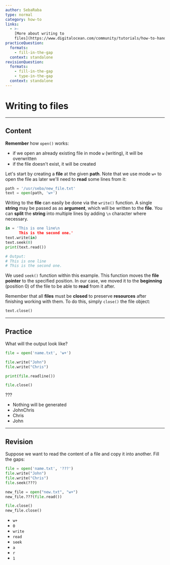 ```yaml
---
author: SebaRaba
type: normal
category: how-to
links:
  - >-
    [More about writing to
    files](https://www.digitalocean.com/community/tutorials/how-to-handle-plain-text-files-in-python-3){website}
practiceQuestion:
  formats:
    - fill-in-the-gap
  context: standalone
revisionQuestion:
  formats:
    - fill-in-the-gap
    - type-in-the-gap
  context: standalone
---
```


# Writing to files


---

## Content

**Remember** how `open()` works:

- if we open an already existing file in mode `w` (writing), it will be overwritten
- if the file doesn't exist, it will be created

Let's start by creating a **file** at the given **path**. Note that we use mode `w+` to open the file as later we'll need to **read** some lines from it:

```python
path = '/usr/seba/new_file.txt'
text = open(path, 'w+')
```

Writing to the **file** can easily be done via the `write()` function. A single **string** may be passed as as **argument**, which will be written to the **file**. You can **split** the **string** into multiple lines by adding `\n` character where necessary.

```python
in = 'This is one line\n
      This is the second one.'
text.write(in)
text.seek(0)
print(text.read())

# Output:
# This is one line
# This is the second one.
```

We used `seek()` function within this example. This function moves the **file pointer** to the specified position. In our case, we moved it to the **beginning** (position 0) of the file to be able to **read** from it after.

Remember that all **files** must be **closed** to preserve **resources** after finishing working with them. To do this, simply `close()` the file object:

```python
text.close()
```


---

## Practice

What will the output look like?

```python
file = open('name.txt', 'w+')

file.write("John")
file.write("Chris")

print(file.readline())

file.close()
```

???

- Nothing will be generated
- JohnChris
- Chris
- John


---

## Revision

Suppose we want to read the content of a file and copy it into another. Fill the gaps:

```python
file = open('name.txt', '???')
file.write("John")
file.write("Chris")
file.seek(???)

new_file = open("new.txt", "w+")
new_file.???(file.read())

file.close()
new_file.close()
```

- `w+`
- `0`
- `write`
- `read`
- `seek`
- `a`
- `r`
- `1`
 
